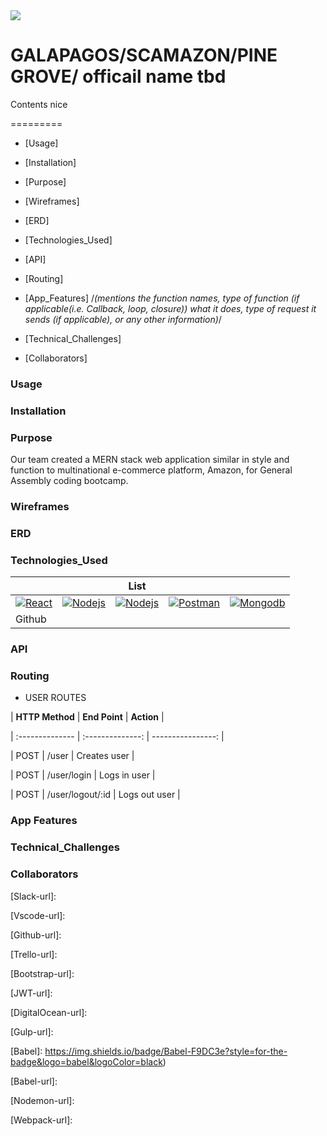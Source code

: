 <img src= './public/img/SKAMAZON.png'/>

# GALAPAGOS/SCAMAZON/PINE GROVE/ officail name tbd

  

Contents nice

  

=========

  

* [Usage]

  

* [Installation]

  

* [Purpose]

  

* [Wireframes]

  

* [ERD]

  

* [Technologies_Used]

  

* [API]

  

* [Routing]

  

* [App_Features] /*(mentions the function names, type of function (if applicable(i.e. Callback, loop, closure)) what it does, type of request it sends (if applicable), or any other information)*/

  

* [Technical_Challenges]

  

* [Collaborators]

  

### Usage

  

### Installation

  

### Purpose

  

Our team created a MERN stack web application similar in style and function to multinational e-commerce platform, Amazon, for General Assembly coding bootcamp.

  

### Wireframes

  

### ERD

  

### Technologies_Used

|         |         | List    |         |         |
| ------- | ------- | ------- | ------- | ------- |
| [![React][React.js]][React-url] | [![Nodejs][Node.js]][Node-url] | [![Nodejs][Node.js]][Node-url] | [![Postman][Postman]][Postman-url] | [![Mongodb][Mongodb]][Mongodb-url] |
| Github  |         |         |         |         |

  

### API

  

### Routing

  

- USER ROUTES

  

| **HTTP Method** | **End Point** | **Action** |

| :-------------- | :--------------: | ----------------: |

| POST | /user | Creates user |

| POST | /user/login | Logs in user |

| POST | /user/logout/:id | Logs out user |

  

### App Features

  

### Technical_Challenges

  

### Collaborators

  
  

<!--Links For Stuff-->

[React.js]: https://img.shields.io/badge/React-20232A?style=for-the-badge&logo=react&logoColor=61DAFB

[React-url]: https://reactjs.org/

[Node.js]: https://img.shields.io/badge/Node.js-43853D?style=for-the-badge&logo=node.js&logoColor=white

[Node-url]: https://nodejs.org/en/

[Express]: https://img.shields.io/badge/Express.js-404D59?style=for-the-badge

[Express-url]: https://expressjs.com/

[Postman]: https://img.shields.io/badge/Postman-FF6C37?style=for-the-badge&logo=postman&logoColor=white

[Postman-url]:https://www.postman.com/

[Mongodb]: https://img.shields.io/badge/MongoDB-%234ea94b.svg?style=for-the-badge&logo=mongodb&logoColor=white

[Mongodb-url]:https://www.mongodb.com/

[Slack]: https://img.shields.io/badge/Slack-4A154B?style=for-the-badge&logo=slack&logoColor=white

[Slack-url]:

[Vscode]: https://img.shields.io/badge/Visual%20Studio%20Code-0078d7.svg?style=for-the-badge&logo=visual-studio-code&logoColor=white

[Vscode-url]:

[Github]: https://img.shields.io/badge/github-%23121011.svg?style=for-the-badge&logo=github&logoColor=white

[Github-url]:

[Trello]: https://img.shields.io/badge/Trello-%23026AA7.svg?style=for-the-badge&logo=Trello&logoColor=white

[Trello-url]:

[Bootstrap]: https://img.shields.io/badge/bootstrap-%238511FA.svg?style=for-the-badge&logo=bootstrap&logoColor=white

[Bootstrap-url]:

[JWT]: https://img.shields.io/badge/JWT-black?style=for-the-badge&logo=JSON%20web%20tokens

[JWT-url]:

[DigitalOcean]: https://img.shields.io/badge/DigitalOcean-%230167ff.svg?style=for-the-badge&logo=digitalOcean&logoColor=white

[DigitalOcean-url]:

[Gulp]: https://img.shields.io/badge/GULP-%23CF4647.svg?style=for-the-badge&logo=gulp&logoColor=white

[Gulp-url]:

[Babel]: https://img.shields.io/badge/Babel-F9DC3e?style=for-the-badge&logo=babel&logoColor=black)

[Babel-url]:

[Nodemon]: https://img.shields.io/badge/NODEMON-%23323330.svg?style=for-the-badge&logo=nodemon&logoColor=%BBDEAD

[Nodemon-url]:

[Webpack]: https://img.shields.io/badge/webpack-%238DD6F9.svg?style=for-the-badge&logo=webpack&logoColor=black

[Webpack-url]:
